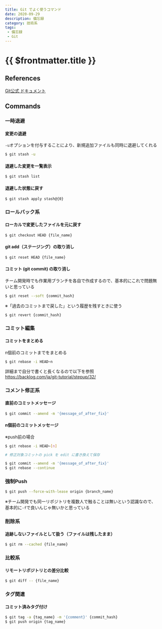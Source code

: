 ```yaml
---
title: Git でよく使うコマンド
date: 2020-09-29
description: 備忘録
category: 技術系
tags:
 - 備忘録
 - Git
---
```


# {{ $frontmatter.title }}


## References

[Git公式 ドキュメント](https://git-scm.com/docs)

## Commands

### 一時退避

#### 変更の退避

`-u`オプションを付与することにより、新規追加ファイルも同時に退避してくれる
```sh
$ git stash -u
```
 
#### 退避した変更を一覧表示

```sh
$ git stash list
```

#### 退避した状態に戻す

```sh
$ git stash apply stash@{0}
```

### ロールバック系

#### ローカルで変更したファイルを元に戻す

```sh
$ git checkout HEAD {file_name}
```
 
#### git add（ステージング）の取り消し

```sh
$ git reset HEAD {file_name}
```

#### コミット (git commit) の取り消し

チーム開発時でも作業用ブランチを各自で作成するので、基本的にこれで問題無いと思っている

```sh
$ git reset --soft {commit_hash}
```

※「過去のコミットまで戻した」という履歴を残すときに使う

```sh
$ git revert {commit_hash}
```

### コミット編集

#### コミットをまとめる

n個前のコミットまでをまとめる
```sh
$ git rebase -i HEAD~n
```

詳細まで自分で書くと長くなるので以下を参照  
https://backlog.com/ja/git-tutorial/stepup/32/

### コメント修正系

#### 直前のコミットメッセージ

```sh
$ git commit --amend -m '{message_of_after_fix}'
```

#### n個前のコミットメッセージ

※push前の場合

```sh
$ git rebase -i HEAD~[n]

# 修正対象コミットの pick を edit に書き換えて保存

$ git commit --amend -m '{message_of_after_fix}'
$ git rebase --continue
```

### 強制Push

```sh
$ git push --force-with-lease origin {branch_name}
```

※チーム開発でも同一リポジトリを複数人で触ることは無いという認識なので、基本的に`-f`で良いんじゃ無いかと思っている

### 削除系

#### 追跡しないファイルとして扱う（ファイルは残したまま）

```sh
$ git rm --cached {file_name}
```

### 比較系

#### リモートリポジトリとの差分比較

```sh
$ git diff -- {file_name}
```

### タグ関連

#### コミット済みタグ付け

```sh
$ git tag -a {tag_name} -m '{comment}' {commit_hash}
$ git push origin {tag_name}
```
